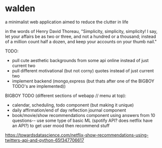 # walden
a minimalist web application aimed to reduce the clutter in life


in the words of Henry David Thoreau, "Simplicity, simplicity, simplicity! I say, let your affairs be as two or three, and not a hundred or a thousand; instead of a million count half a dozen, and keep your accounts on your thumb nail."


TODO: 
  - pull cute aesthetic backgrounds from some api online instead of just current two 
  - pull different motivational (but not corny) quotes instead of just current two 
  - implement backend (mongo,express (but thats after one of the BIGBOY TODO's are implemented))

BIGBOY TODO (different sections of webapp // menu at top): 
  - calendar, scheduling, todo component (but making it unique)
  - daily affirmation/end of day reflection journal component
  - book/movie/show recommendations component using answers from 10 questions-- use some type of basic ML (spotify API? does netflix have an API?) to get user mood then recommend stuff 


https://towardsdatascience.com/netflix-show-recommendations-using-twitters-api-and-python-65f347706617
